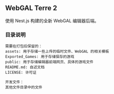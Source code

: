 ## WebGAL Terre 2

使用 Nest.js 构建的全新 WebGAL 编辑器后端。

### 目录说明

```text
需要在打包后保留的：
assets: 用于存储一些上传的临时文件、WebGAL 的相关模板
Exported_Games: 用于存储保存的游戏
public: 用于存储编辑器前端网页、具体的游戏文件
README.md: 自述文档
LICENSE: 许可证

开发文件：
其他文件目录中的文件
```
